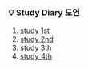 ### 💡 Study Diary 도연  

   
   
1. [study 1st](https://github.com/sangilyoon-dev/SSAFY_6th_KotlinStudy/tree/main/%EA%B9%80%EB%8F%84%EC%97%B0/study%201st)
2. [study 2nd](https://github.com/sangilyoon-dev/SSAFY_6th_KotlinStudy/tree/main/%EA%B9%80%EB%8F%84%EC%97%B0/study%202nd)
3. [study 3th](https://github.com/sangilyoon-dev/SSAFY_6th_KotlinStudy/tree/main/%EA%B9%80%EB%8F%84%EC%97%B0/study%203th)
4. [study_4th](https://github.com/sangilyoon-dev/SSAFY_6th_KotlinStudy/tree/main/%EA%B9%80%EB%8F%84%EC%97%B0/study_4th)
